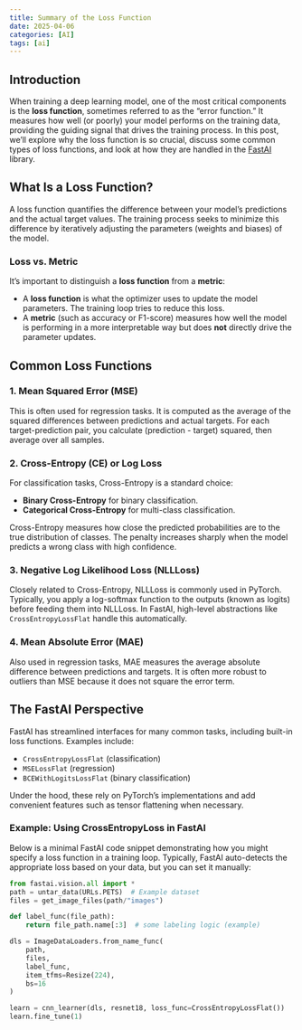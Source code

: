 ```yaml
---
title: Summary of the Loss Function
date: 2025-04-06
categories: [AI]
tags: [ai]
---
```


## Introduction
When training a deep learning model, one of the most critical components is the **loss function**, sometimes referred to as the “error function.” It measures how well (or poorly) your model performs on the training data, providing the guiding signal that drives the training process. In this post, we’ll explore why the loss function is so crucial, discuss some common types of loss functions, and look at how they are handled in the [FastAI](https://www.fast.ai/) library.

## What Is a Loss Function?
A loss function quantifies the difference between your model’s predictions and the actual target values. The training process seeks to minimize this difference by iteratively adjusting the parameters (weights and biases) of the model.

### Loss vs. Metric
It’s important to distinguish a **loss function** from a **metric**:
- A **loss function** is what the optimizer uses to update the model parameters. The training loop tries to reduce this loss.
- A **metric** (such as accuracy or F1-score) measures how well the model is performing in a more interpretable way but does **not** directly drive the parameter updates.

## Common Loss Functions

### 1. Mean Squared Error (MSE)
This is often used for regression tasks. It is computed as the average of the squared differences between predictions and actual targets. For each target-prediction pair, you calculate (prediction - target) squared, then average over all samples.

### 2. Cross-Entropy (CE) or Log Loss
For classification tasks, Cross-Entropy is a standard choice:
- **Binary Cross-Entropy** for binary classification.
- **Categorical Cross-Entropy** for multi-class classification.

Cross-Entropy measures how close the predicted probabilities are to the true distribution of classes. The penalty increases sharply when the model predicts a wrong class with high confidence.

### 3. Negative Log Likelihood Loss (NLLLoss)
Closely related to Cross-Entropy, NLLLoss is commonly used in PyTorch. Typically, you apply a log-softmax function to the outputs (known as logits) before feeding them into NLLLoss. In FastAI, high-level abstractions like `CrossEntropyLossFlat` handle this automatically.

### 4. Mean Absolute Error (MAE)
Also used in regression tasks, MAE measures the average absolute difference between predictions and targets. It is often more robust to outliers than MSE because it does not square the error term.

## The FastAI Perspective
FastAI has streamlined interfaces for many common tasks, including built-in loss functions. Examples include:
- `CrossEntropyLossFlat` (classification)
- `MSELossFlat` (regression)
- `BCEWithLogitsLossFlat` (binary classification)

Under the hood, these rely on PyTorch’s implementations and add convenient features such as tensor flattening when necessary.

### Example: Using CrossEntropyLoss in FastAI
Below is a minimal FastAI code snippet demonstrating how you might specify a loss function in a training loop. Typically, FastAI auto-detects the appropriate loss based on your data, but you can set it manually:

```python
from fastai.vision.all import *
path = untar_data(URLs.PETS)  # Example dataset
files = get_image_files(path/"images")

def label_func(file_path):
    return file_path.name[:3]  # some labeling logic (example)

dls = ImageDataLoaders.from_name_func(
    path, 
    files, 
    label_func, 
    item_tfms=Resize(224),
    bs=16
)

learn = cnn_learner(dls, resnet18, loss_func=CrossEntropyLossFlat())
learn.fine_tune(1)
```